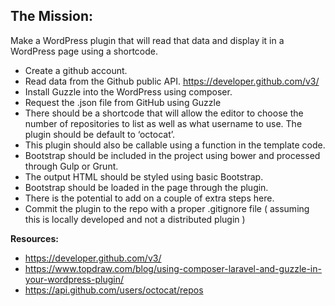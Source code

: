## The Mission: 

Make a WordPress plugin that will read that data and display it in a WordPress page using a shortcode.


* Create a github account.
* Read data from the Github public API. https://developer.github.com/v3/ 
* Install Guzzle into the WordPress using composer.
* Request the .json file from GitHub using Guzzle
* There should be a shortcode that will allow the editor to choose the number of repositories to list as well as what username to use.  The plugin should be default to ‘octocat’.
* This plugin should also be callable using a function in the template code.
* Bootstrap should be included in the project using bower and processed through Gulp or Grunt.
* The output HTML should be styled using basic Bootstrap.
* Bootstrap should be loaded in the page through the plugin.
* There is the potential to add on a couple of extra steps here.
* Commit the plugin to the repo with a proper .gitignore file ( assuming this is locally developed and not a distributed plugin )


**Resources:**

* https://developer.github.com/v3/
* https://www.topdraw.com/blog/using-composer-laravel-and-guzzle-in-your-wordpress-plugin/
* https://api.github.com/users/octocat/repos
